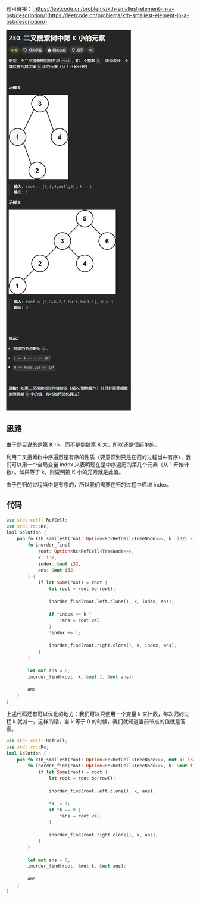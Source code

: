 题目链接：[https://leetcode.cn/problems/kth-smallest-element-in-a-bst/description/](https://leetcode.cn/problems/kth-smallest-element-in-a-bst/description/)

![](../../../../../images/2024/1732974537946-a1a044f1-fc67-4d35-a187-c8837829e42d.png)

## 思路
由于题目说的是第 K 小，而不是倒数第 K 大，所以还是很简单的。

利用二叉搜索树中序遍历是有序的性质（要意识到只是在归的过程当中有序），我们可以用一个全局变量 index 来表明现在是中序遍历的第几个元素（从 1 开始计数）。如果等于 k，则说明第 K 小的元素就是此值。

由于在归的过程当中是有序的，所以我们需要在归的过程中递增 index。

## 代码
```rust
use std::cell::RefCell;
use std::rc::Rc;
impl Solution {
    pub fn kth_smallest(root: Option<Rc<RefCell<TreeNode>>>, k: i32) -> i32 {
        fn inorder_find(
            root: Option<Rc<RefCell<TreeNode>>>,
            k: i32,
            index: &mut i32,
            ans: &mut i32,
        ) {
            if let Some(root) = root {
                let root = root.borrow();

                inorder_find(root.left.clone(), k, index, ans);

                if *index == k {
                    *ans = root.val;
                }
                *index += 1;

                inorder_find(root.right.clone(), k, index, ans);
            }
        }

        let mut ans = 0;
        inorder_find(root, k, &mut 1, &mut ans);

        ans
    }
}
```

上述代码还有可以优化的地方：我们可以只使用一个变量 k 来计数，每次归的过程 k 就减一，这样的话，当 k 等于 0 的时候，我们就知道当前节点的值就是答案。

```rust
use std::cell::RefCell;
use std::rc::Rc;
impl Solution {
    pub fn kth_smallest(root: Option<Rc<RefCell<TreeNode>>>, mut k: i32) -> i32 {
        fn inorder_find(root: Option<Rc<RefCell<TreeNode>>>, k: &mut i32, ans: &mut i32) {
            if let Some(root) = root {
                let root = root.borrow();

                inorder_find(root.left.clone(), k, ans);

                *k -= 1;
                if *k == 0 {
                    *ans = root.val;
                }

                inorder_find(root.right.clone(), k, ans);
            }
        }

        let mut ans = 0;
        inorder_find(root, &mut k, &mut ans);

        ans
    }
}
```

